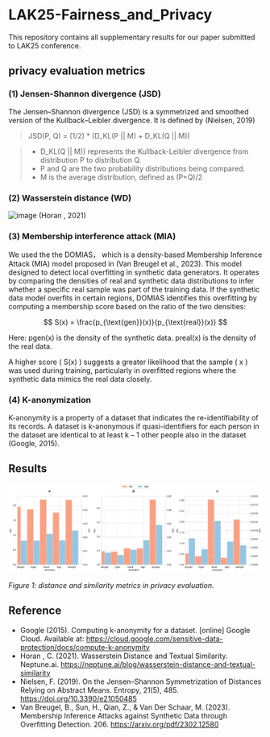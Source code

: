 # LAK25-Fairness_and_Privacy

This repository contains all supplementary results for our paper submitted to LAK25 conference.

## privacy evaluation metrics

### (1)	Jensen-Shannon divergence (JSD)
   The Jensen–Shannon divergence (JSD) is a symmetrized and smoothed version of the Kullback–Leibler divergence. It is defined by (Nielsen, 2019)
 
 > JSD(P, Q) = (1/2) * (D_KL(P || M) + D_KL(Q || M))

 > - D_KL(Q || M)) represents the Kullback-Leibler divergence from distribution P to distribution Q.
 > - P and Q are the two probability distributions being compared.
 > - M is the average distribution, defined as (P+Q)/2

### (2)	Wasserstein distance (WD)

![image](https://github.com/ql909/mathematical_definitions/assets/108169831/7b64ead0-18cc-4d5c-9f23-416344aeba9a) (Horan , 2021)

### (3)	Membership interference attack (MIA)

We used the the DOMIAS， which is a density-based Membership Inference Attack (MIA) model proposed in (Van Breugel et al., 2023). This model designed to detect local overfitting in synthetic data generators. It operates by comparing the densities of real and synthetic data distributions to infer whether a specific real sample was part of the training data. If the synthetic data model overfits in certain regions, DOMIAS identifies this overfitting by computing a membership score based on the ratio of the two densities:


$$
S(x) = \frac{p_{\text{gen}}(x)}{p_{\text{real}}(x)}
$$

Here:
pgen​(x) is the density of the synthetic data.
preal(x) is the density of the real data.

A higher score \( S(x) \) suggests a greater likelihood that the sample \( x \) was used during training, particularly in overfitted regions where the synthetic data mimics the real data closely.


### (4)	K-anonymization

K-anonymity is a property of a dataset that indicates the re-identifiability of its records. A dataset is k-anonymous if quasi-identifiers for each person in the dataset are identical to at least k – 1 other people also in the dataset (Google, 2015).

## Results
![distance and similarity metrics in privacy evaluation](jsd-wd(1).png)

*Figure 1: distance and similarity metrics in privacy evaluation.*

## Reference
- Google (2015). Computing k-anonymity for a dataset. [online] Google Cloud. Available at: https://cloud.google.com/sensitive-data-protection/docs/compute-k-anonymity
- Horan , C. (2021). Wasserstein Distance and Textual Similarity. Neptune.ai. https://neptune.ai/blog/wasserstein-distance-and-textual-similarity
- Nielsen, F. (2019). On the Jensen–Shannon Symmetrization of Distances Relying on Abstract Means. Entropy, 21(5), 485. https://doi.org/10.3390/e21050485
- Van Breugel, B., Sun, H., Qian, Z., & Van Der Schaar, M. (2023). Membership Inference Attacks against Synthetic Data through Overfitting Detection. 206. https://arxiv.org/pdf/2302.12580
